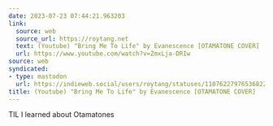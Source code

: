 ```yaml
---
date: 2023-07-23 07:44:21.963203
link:
  source: web
  source_url: https://roytang.net
  text: (Youtube) "Bring Me To Life" by Evanescence [OTAMATONE COVER]
  url: https://www.youtube.com/watch?v=ZmxLja-DRIw
source: web
syndicated:
- type: mastodon
  url: https://indieweb.social/users/roytang/statuses/110762279765368223
title: (Youtube) "Bring Me To Life" by Evanescence [OTAMATONE COVER]
---
```


TIL I learned about Otamatones